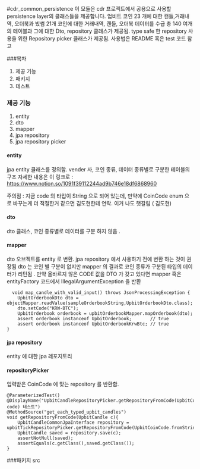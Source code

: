 #cdr_common_persistence
  이 모듈은 cdr 프로젝트에서 공용으로 사용할 persistence layer의 클래스들을 제공합니다.
  업비트 코인 23 개에 대한 캔들,거래내역, 오더북과 빘썸 21개 코인에 대한 거래내역, 캔들, 오더북 데이터를 수급
  총 140 여개의 테이블과 그에 대한 Dto, repository 클래스가 제공됨.
  type safe 한 repository 사용을 위한 Repository picker 클래스가 제공됨. 사용법은 README 혹은 test 코드 참고 

###목차
 1. 제공 기능
 2. 패키지
 3. 테스트


### 제공 기능 
1. entity 
2. dto 
3. mapper 
4. jpa repository 
5. jpa repository picker

#### entity 
jpa entity 클래스를 정의함. 
  vender 사, 코인 종류, 데이터 종류별로 구분한 테이블의 구조 
자세한 내용은  이 링크로 : https://www.notion.so/1091f39112244ad9b746e18df6868960

주의점  : 지금 code 의 타입이 String 으로 되어 있는데, 만약에 CoinCode enum 으로 바꾸는게 더 적절한거 같으면 김도현한테 연락.
이거 나도 햇갈림 ( 김도현)
#### dto
dto 클래스, 코인 종류별로 데이터를 구분 하지 않음 .
#### mapper 
dto 오브젝트를 entity 로 변환.
jpa repository 에서 사용하기 전에 변환 하는 것이 권장됨
dto 는 코인 별 구분이 없지만 mapper 의 결과로 코인 종류가 구분된 타입의 데이터가 리턴됨 .
만약 올바르지 않은 CODE 값을 DTO 가 갖고 있다면 mapper 혹은 entityFactory 코드에서 IllegalArgumentException 을 반환 

      void map_candle_with_valid_input() throws JsonProcessingException {
        UpbitOrderbookDto dto = objectMapper.readValue(sampleOrderbookString,UpbitOrderbookDto.class);
        dto.setCode("KRW-BTC");
        UpbitOrderbook orderbook = upbitOrderbookMapper.mapOrderbook(dto);
        assert orderbook instanceof UpbitOrderbook;       // true
        assert orderbook instanceof UpbitOrderbookKrwBtc; // true
    }
    
#### jpa repository
entity 에 대한 jpa 레포지토리 

#### repositoryPicker
입력받은 CoinCode 에 맞는 repository 를 반환함. 

    @ParameterizedTest()
    @DisplayName("UpbitCandleRepositoryPicker.getRepositoryFromCode(UpbitCoinCode code) 테스트")
    @MethodSource("get_each_typed_upbit_candles")
    void getRepositoryFromCode(UpbitCandle c){
        UpbitCandleCommonJpaInterface repository = upbitTickRepositoryPicker.getRepositoryFromCode(UpbitCoinCode.fromString(c.getMarket()));
        UpbitCandle saved = repository.save(c);
        assertNotNull(saved);
        assertEquals(c.getClass(),saved.getClass());
    }


###패키지
src

